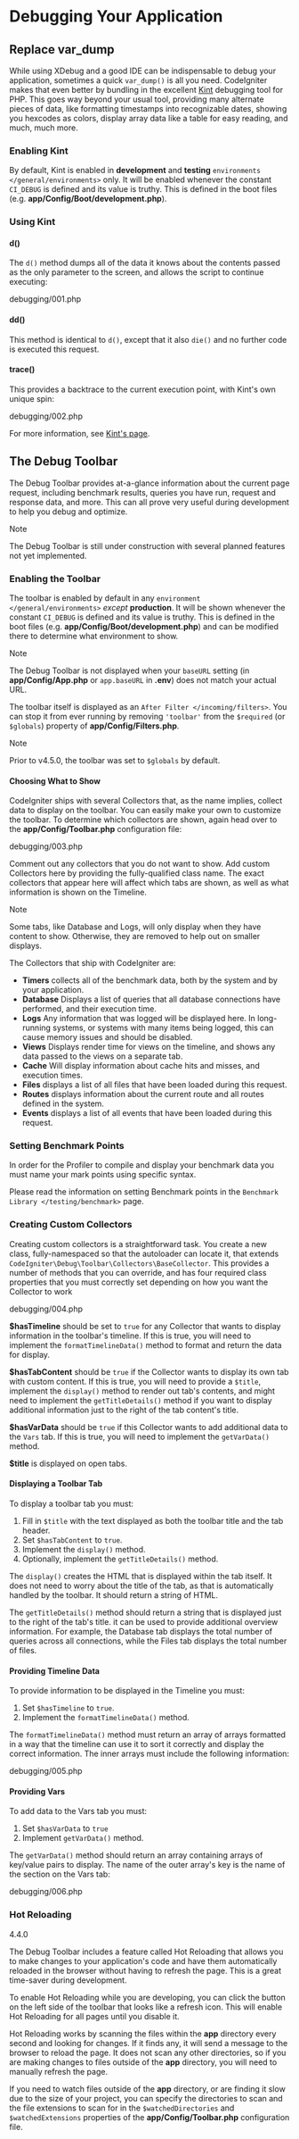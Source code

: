 # Debugging Your Application

<div class="contents" local="" depth="2">

</div>

## Replace var_dump

While using XDebug and a good IDE can be indispensable to debug your
application, sometimes a quick `var_dump()` is all you need. CodeIgniter
makes that even better by bundling in the excellent
[Kint](https://kint-php.github.io/kint/) debugging tool for PHP. This
goes way beyond your usual tool, providing many alternate pieces of
data, like formatting timestamps into recognizable dates, showing you
hexcodes as colors, display array data like a table for easy reading,
and much, much more.

### Enabling Kint

By default, Kint is enabled in **development** and **testing**
`environments </general/environments>` only. It will be enabled whenever
the constant `CI_DEBUG` is defined and its value is truthy. This is
defined in the boot files (e.g. **app/Config/Boot/development.php**).

### Using Kint

#### d()

The `d()` method dumps all of the data it knows about the contents
passed as the only parameter to the screen, and allows the script to
continue executing:

<div class="literalinclude">

debugging/001.php

</div>

#### dd()

This method is identical to `d()`, except that it also `die()` and no
further code is executed this request.

#### trace()

This provides a backtrace to the current execution point, with Kint's
own unique spin:

<div class="literalinclude">

debugging/002.php

</div>

For more information, see [Kint's
page](https://kint-php.github.io/kint//).

## The Debug Toolbar

The Debug Toolbar provides at-a-glance information about the current
page request, including benchmark results, queries you have run, request
and response data, and more. This can all prove very useful during
development to help you debug and optimize.

> [!NOTE]
> The Debug Toolbar is still under construction with several planned
> features not yet implemented.

### Enabling the Toolbar

The toolbar is enabled by default in any
`environment </general/environments>` *except* **production**. It will
be shown whenever the constant `CI_DEBUG` is defined and its value is
truthy. This is defined in the boot files (e.g.
**app/Config/Boot/development.php**) and can be modified there to
determine what environment to show.

> [!NOTE]
> The Debug Toolbar is not displayed when your `baseURL` setting (in
> **app/Config/App.php** or `app.baseURL` in **.env**) does not match
> your actual URL.

The toolbar itself is displayed as an
`After Filter </incoming/filters>`. You can stop it from ever running by
removing `'toolbar'` from the `$required` (or `$globals`) property of
**app/Config/Filters.php**.

> [!NOTE]
> Prior to v4.5.0, the toolbar was set to `$globals` by default.

#### Choosing What to Show

CodeIgniter ships with several Collectors that, as the name implies,
collect data to display on the toolbar. You can easily make your own to
customize the toolbar. To determine which collectors are shown, again
head over to the **app/Config/Toolbar.php** configuration file:

<div class="literalinclude">

debugging/003.php

</div>

Comment out any collectors that you do not want to show. Add custom
Collectors here by providing the fully-qualified class name. The exact
collectors that appear here will affect which tabs are shown, as well as
what information is shown on the Timeline.

> [!NOTE]
> Some tabs, like Database and Logs, will only display when they have
> content to show. Otherwise, they are removed to help out on smaller
> displays.

The Collectors that ship with CodeIgniter are:

- **Timers** collects all of the benchmark data, both by the system and
  by your application.
- **Database** Displays a list of queries that all database connections
  have performed, and their execution time.
- **Logs** Any information that was logged will be displayed here. In
  long-running systems, or systems with many items being logged, this
  can cause memory issues and should be disabled.
- **Views** Displays render time for views on the timeline, and shows
  any data passed to the views on a separate tab.
- **Cache** Will display information about cache hits and misses, and
  execution times.
- **Files** displays a list of all files that have been loaded during
  this request.
- **Routes** displays information about the current route and all routes
  defined in the system.
- **Events** displays a list of all events that have been loaded during
  this request.

### Setting Benchmark Points

In order for the Profiler to compile and display your benchmark data you
must name your mark points using specific syntax.

Please read the information on setting Benchmark points in the
`Benchmark Library </testing/benchmark>` page.

### Creating Custom Collectors

Creating custom collectors is a straightforward task. You create a new
class, fully-namespaced so that the autoloader can locate it, that
extends `CodeIgniter\Debug\Toolbar\Collectors\BaseCollector`. This
provides a number of methods that you can override, and has four
required class properties that you must correctly set depending on how
you want the Collector to work

<div class="literalinclude">

debugging/004.php

</div>

**\$hasTimeline** should be set to `true` for any Collector that wants
to display information in the toolbar's timeline. If this is true, you
will need to implement the `formatTimelineData()` method to format and
return the data for display.

**\$hasTabContent** should be `true` if the Collector wants to display
its own tab with custom content. If this is true, you will need to
provide a `$title`, implement the `display()` method to render out tab's
contents, and might need to implement the `getTitleDetails()` method if
you want to display additional information just to the right of the tab
content's title.

**\$hasVarData** should be `true` if this Collector wants to add
additional data to the `Vars` tab. If this is true, you will need to
implement the `getVarData()` method.

**\$title** is displayed on open tabs.

#### Displaying a Toolbar Tab

To display a toolbar tab you must:

1.  Fill in `$title` with the text displayed as both the toolbar title
    and the tab header.
2.  Set `$hasTabContent` to `true`.
3.  Implement the `display()` method.
4.  Optionally, implement the `getTitleDetails()` method.

The `display()` creates the HTML that is displayed within the tab
itself. It does not need to worry about the title of the tab, as that is
automatically handled by the toolbar. It should return a string of HTML.

The `getTitleDetails()` method should return a string that is displayed
just to the right of the tab's title. it can be used to provide
additional overview information. For example, the Database tab displays
the total number of queries across all connections, while the Files tab
displays the total number of files.

#### Providing Timeline Data

To provide information to be displayed in the Timeline you must:

1.  Set `$hasTimeline` to `true`.
2.  Implement the `formatTimelineData()` method.

The `formatTimelineData()` method must return an array of arrays
formatted in a way that the timeline can use it to sort it correctly and
display the correct information. The inner arrays must include the
following information:

<div class="literalinclude">

debugging/005.php

</div>

#### Providing Vars

To add data to the Vars tab you must:

1.  Set `$hasVarData` to `true`
2.  Implement `getVarData()` method.

The `getVarData()` method should return an array containing arrays of
key/value pairs to display. The name of the outer array's key is the
name of the section on the Vars tab:

<div class="literalinclude">

debugging/006.php

</div>

### Hot Reloading

<div class="versionadded">

4.4.0

</div>

The Debug Toolbar includes a feature called Hot Reloading that allows
you to make changes to your application's code and have them
automatically reloaded in the browser without having to refresh the
page. This is a great time-saver during development.

To enable Hot Reloading while you are developing, you can click the
button on the left side of the toolbar that looks like a refresh icon.
This will enable Hot Reloading for all pages until you disable it.

Hot Reloading works by scanning the files within the **app** directory
every second and looking for changes. If it finds any, it will send a
message to the browser to reload the page. It does not scan any other
directories, so if you are making changes to files outside of the
**app** directory, you will need to manually refresh the page.

If you need to watch files outside of the **app** directory, or are
finding it slow due to the size of your project, you can specify the
directories to scan and the file extensions to scan for in the
`$watchedDirectories` and `$watchedExtensions` properties of the
**app/Config/Toolbar.php** configuration file.
